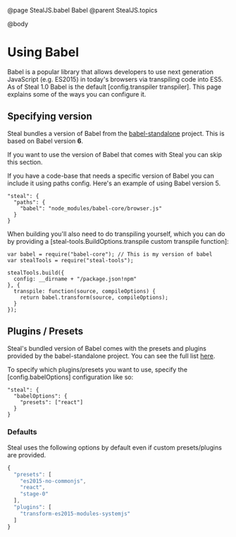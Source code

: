 @page StealJS.babel Babel
@parent StealJS.topics

@body

# Using Babel

Babel is a popular library that allows developers to use next generation JavaScript (e.g. ES2015) in today's browsers via transpiling code into ES5. As of Steal 1.0 Babel is the default [config.transpiler transpiler]. This page explains some of the ways you can configure it.

## Specifying version

Steal bundles a version of Babel from the [babel-standalone](https://github.com/Daniel15/babel-standalone) project. This is based on Babel version **6**.

If you want to use the version of Babel that comes with Steal you can skip this section.

If you have a code-base that needs a specific version of Babel you can include it using paths config. Here's an example of using Babel version 5.

```
"steal": {
  "paths": {
    "babel": "node_modules/babel-core/browser.js"
  }
}
```

When building you'll also need to do transpiling yourself, which you can do by providing a [steal-tools.BuildOptions.transpile custom transpile function]:

```
var babel = require("babel-core"); // This is my version of babel
var stealTools = require("steal-tools");

stealTools.build({
  config: __dirname + "/package.json!npm"
}, {
  transpile: function(source, compileOptions) {
    return babel.transform(source, compileOptions);
  }
});
```

## Plugins / Presets

Steal's bundled version of Babel comes with the presets and plugins provided by the babel-standalone project. You can see the full list [here](https://github.com/babel/babel-standalone/blob/38475316d32c8957e9887728597915f6bf61bd10/src/index.js#L112).

To specify which plugins/presets you want to use, specify the [config.babelOptions] configuration like so:

```
"steal": {
  "babelOptions": {
    "presets": ["react"]
  }
}
```

### Defaults

Steal uses the following options by default even if custom presets/plugins are
provided.

```js
{
  "presets": [
    "es2015-no-commonjs",
    "react",
    "stage-0"
  ],
  "plugins": [
    "transform-es2015-modules-systemjs"
  ]
}
```
